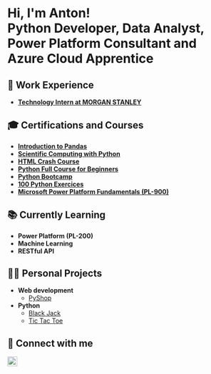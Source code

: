 <h1>Hi, I'm Anton! <br/><a>Python Developer</a>, <a>Data Analyst</a>, <a>Power Platform Consultant</a> and <a>Azure Cloud Apprentice</a></h1>

<h2>💼 Work Experience</h2>

- <b>[Technology Intern at MORGAN STANLEY](https://morganstanley.tal.net/vx/candidate/apply/14984)</b>
<!---
  - Created a Universe Comparison Tool for Business Objects (BOXI) that returns all the changes made between environments
  - Worked on a DevGenAI application that can convert code into english and into other programming languages
  - Worked on a security system that checks whether a user has the permissions for his data request (RESTful API) --->

<h2>🎓 Certifications and Courses</h2>

- <b>[Introduction to Pandas](https://www.kaggle.com/learn/pandas)</b>
- <b>[Scientific Computing with Python](https://www.freecodecamp.org/learn/scientific-computing-with-python/)</b>
- <b>[HTML Crash Course](https://www.youtube.com/watch?v=qz0aGYrrlhU)</b>
- <b>[Python Full Course for Beginners](https://www.youtube.com/watch?v=_uQrJ0TkZlc)</b>
- <b>[Python Bootcamp](https://www.udemy.com/course/complete-python-bootcamp/)</b>
- <b>[100 Python Exercices](https://www.udemy.com/course/python-video-workbook/)</b>
- <b>[Microsoft Power Platform Fundamentals (PL-900)](https://www.pluralsight.com/paths/microsoft-power-platform-fundamentals-pl-900)</b>

<h2>📚 Currently Learning</h2>

- <b>Power Platform (PL-200)</b>
- <b>Machine Learning</b>
- <b>RESTful API</b>

<h2>👨‍💻 Personal Projects</h2>

- <b>Web development</b>
  - [PyShop](https://github.com/balabolau/PyShop)
- <b>Python</b>
  - [Black Jack](https://github.com/balabolau/BlackJack)
  - [Tic Tac Toe](https://github.com/balabolau/TicTacToe)

<h2> 🤳 Connect with me</h2>

[<img align="left" alt="JoshMadakor | LinkedIn" width="22px" src="https://cdn.jsdelivr.net/npm/simple-icons@v3/icons/linkedin.svg" />][linkedin]
<!--- [<img align="left" alt="JoshMadakor | Instagram" width="22px" src="https://cdn.jsdelivr.net/npm/simple-icons@v3/icons/instagram.svg" />][instagram] --->

<!--- [instagram]: https://www.instagram.com/balabolau/ --->
[linkedin]: https://linkedin.com/in/balabolau
